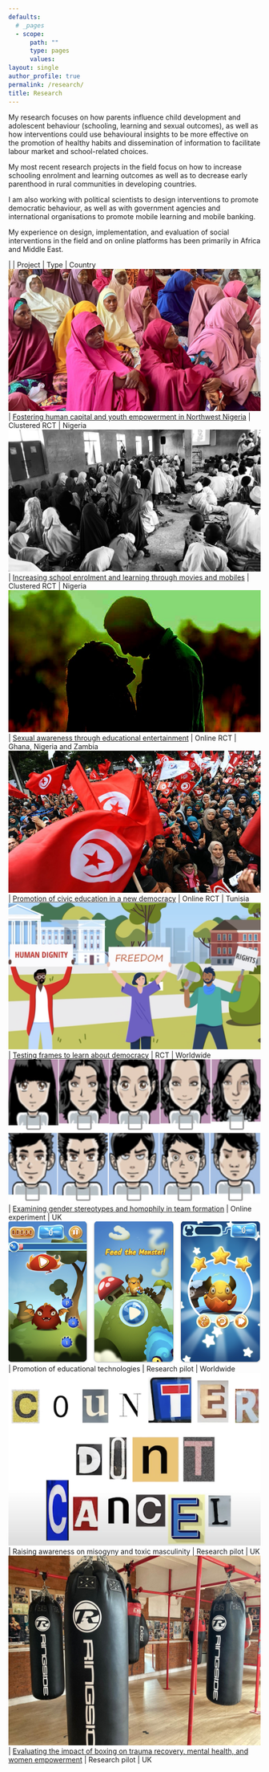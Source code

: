 ```yaml
---
defaults:
  # _pages
  - scope:
      path: ""
      type: pages
      values:
layout: single
author_profile: true
permalink: /research/
title: Research
---
```

 
My research focuses on how parents influence child development and adolescent behaviour (schooling, learning and sexual outcomes), as well as how interventions could use behavioural insights to be more effective on the promotion of healthy habits and dissemination of information to facilitate labour market and school-related choices.  
 
My most recent research projects in the field focus on how to increase schooling enrolment and learning outcomes as well as to decrease early parenthood in rural communities in developing countries.
 
I am also working with political scientists to design interventions to promote democratic behaviour, as well as with government agencies and international organisations to promote mobile learning and mobile banking.   
 
My experience on design, implementation, and evaluation of social interventions in the field and on online platforms has been primarily in Africa and Middle East.

| | Project | Type | Country
![](/assets/images/fostering-human-capital.jpg) | [Fostering human capital and youth empowerment in Northwest Nigeria](https://www.socialscienceregistry.org/trials/16233) | Clustered RCT | Nigeria
![](/assets/images/movies-and-mobiles.jpeg) | [Increasing school enrolment and learning through movies and mobiles](https://www.socialscienceregistry.org/trials/3619)  | Clustered RCT | Nigeria
![](/assets/images/educational-entertainment.jpeg) | [Sexual awareness through educational entertainment](https://aspredicted.org/e4h8c.pdf) | Online RCT | Ghana, Nigeria and Zambia
![](/assets/images/learning-democracy.png) | [Promotion of civic education in a new democracy](https://www.socialscienceregistry.org/trials/4509) | Online RCT | Tunisia
![](/assets/images/prospect.png) | [Testing frames to learn about democracy](https://osf.io/qjrdz) | RCT | Worldwide
![](/assets/images/gender.png) | [Examining gender stereotypes and homophily in team formation](https://aspredicted.org/PZG_FHD) | Online experiment | UK 
![](/assets/images/edtech.png) | Promotion of educational technologies | Research pilot | Worldwide
![](/assets/images/counter.png) | Raising awareness on misogyny and toxic masculinity | Research pilot | UK
![](/assets/images/boxing.jpeg) | [Evaluating the impact of boxing on trauma recovery, mental health, and women empowerment](https://fightforward.org.uk)  | Research pilot | UK
